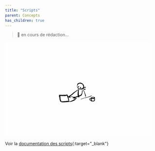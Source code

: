 ```yaml
---
title: "Scripts"
parent: Concepts
has_children: true
---
```


> 🚧 en cours de rédaction...

![SynApps](../../assets/under-progress.gif)


Voir la [documentation des scripts](/synapps/script-api/){:target="_blank"}
